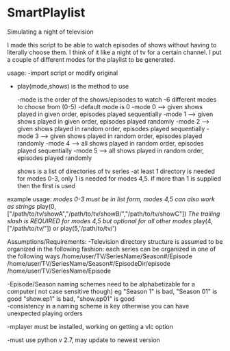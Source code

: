 # SmartPlaylist
Simulating a night of television

I made this script to be able to watch episodes of shows without having to literally choose them. I think of it like a night of tv for a certain channel. I put a couple of different modes for the playlist to be generated. 

usage:
-import script or modify original

- play(mode,shows) is the method to use
  
  -mode is the order of the shows/episodes to watch
  -6 different modes to choose from (0-5)
  -default mode is 0
  -mode 0 --> given shows played in given order, episodes played sequentially
  -mode 1 --> given shows played in given order, episodes played randomly
  -mode 2 --> given shows played in random order, episodes played sequentially
  -mode 3 --> given shows played in random order, episodes played randomly
  -mode 4 --> all shows played in random order, episodes played sequentially
  -mode 5 --> all shows played in random order, episodes played randomly
  
  shows is a list of directories of tv series
  -at least 1 directory is needed for modes 0-3, only 1 is needed for modes 4,5. if more than 1 is supplied then the first is used

example usage:
*modes 0-3 must be in list form, modes 4,5 can also work as strings*
play(0,["/path/to/tv/showA","/path/to/tv/showB/","/path/to/tv/showC"])
*The trailing slash is REQUIRED for modes 4,5 but optional for all other modes*
play(4,["/path/to/tv/"]) or play(5,'/path/to/tv/')


Assumptions/Requirements:
-Television directory structure is assumed to be organized in the following fashion:
  each series can be organized in one of the following ways
  /home/user/TV/SeriesName/Season#/Episode
  /home/user/TV/SeriesName/Season#/EpisodeDir/episode
  /home/user/TV/SeriesName/Episode

-Episode/Season naming schemes need to be alphabetizable for a computer( not case sensitive though)
    eg "Season 1" is bad, "Season 01" is good
        "show.ep1" is bad, "show.ep01" is good  
    -consistency in a naming scheme is key otherwise you can have unexpected playing orders

-mplayer must be installed, working on getting a vlc option

-must use python v 2.7, may update to newest version 


